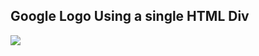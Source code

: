 <h2>Google Logo Using a single HTML Div</h2>


<img src="https://user-images.githubusercontent.com/40183867/122495620-bb6bb280-cfc0-11eb-9eb7-ff92a4443dff.png" />

